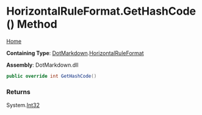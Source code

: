 <a name="_top"></a>

# HorizontalRuleFormat\.GetHashCode\(\) Method

[Home](../../../README.md#_top)

**Containing Type**: [DotMarkdown](../../README.md#_top)\.[HorizontalRuleFormat](../README.md#_top)

**Assembly**: DotMarkdown\.dll

```csharp
public override int GetHashCode()
```

### Returns

System\.[Int32](https://docs.microsoft.com/en-us/dotnet/api/system.int32)

